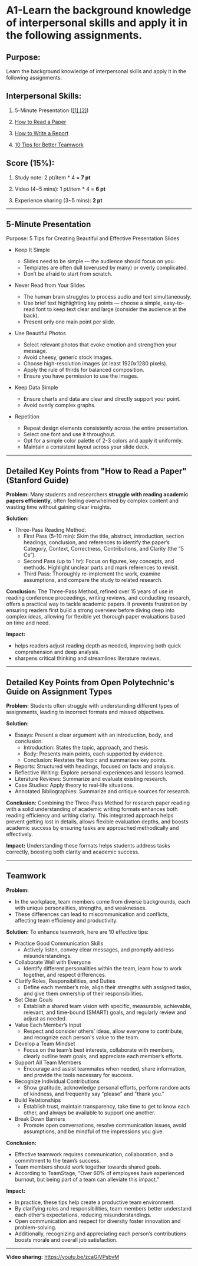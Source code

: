 # A1-Learn the background knowledge of interpersonal skills and apply it in the following assignments.

## Purpose:
Learn the background knowledge of interpersonal skills and apply it in the following assignments.

## Interpersonal Skills:
1. 5-Minute Presentation ([[1]](https://www.thebalancemoney.com/mastering-the-art-of-the-5-minute-presentation-2951697),[[2]](https://www.youtube.com/watch?v=YVgS_opYacQ))

2. [How to Read a Paper](https://web.stanford.edu/class/ee384m/Handouts/HowtoReadPaper.pdf)

3. [How to Write a Report](https://www.openpolytechnic.ac.nz/current-students/study-tips-and-techniques/assignments/assignment-types/)

4. [10 Tips for Better Teamwork](https://www.aces.edu/blog/topics/finance-career/10-tips-for-effective-teamwork-in-the-workplace/)

## Score (15%):
1. Study note: 2 pt/item * 4 = **7 pt**
 
2. Video (4~5 mins): 1 pt/item * 4 = **6 pt**

3. Experience sharing (3~5 mins): **2 pt**


---

## 5-Minute Presentation
Purpose: 5 Tips for Creating Beautiful and Effective Presentation Slides

- Keep It Simple

   - Slides need to be simple — the audience should focus on you.
   - Templates are often dull (overused by many) or overly complicated.
   - Don’t be afraid to start from scratch.

- Never Read from Your Slides
   - The human brain struggles to process audio and text simultaneously.
   - Use brief text highlighting key points — choose a simple, easy-to-read font to keep text clear and large (consider the audience at the back).
   - Present only one main point per slide.

- Use Beautiful Photos
   - Select relevant photos that evoke emotion and strengthen your message.
   - Avoid cheesy, generic stock images.
   - Choose high-resolution images (at least 1920x1280 pixels).
   - Apply the rule of thirds for balanced composition.
   - Ensure you have permission to use the images.

- Keep Data Simple

   - Ensure charts and data are clear and directly support your point.
   - Avoid overly complex graphs.

- Repetition

   - Repeat design elements consistently across the entire presentation.
   - Select one font and use it throughout.
   - Opt for a simple color palette of 2-3 colors and apply it uniformly.
   - Maintain a consistent layout across your slide deck.

---
## Detailed Key Points from "How to Read a Paper" (Stanford Guide)

**Problem:**
Many students and researchers **struggle with reading academic papers efficiently**, often feeling overwhelmed by complex content and wasting time without gaining clear insights.

**Solution:**
  - Three-Pass Reading Method:
    - First Pass (5–10 min): Skim the title, abstract, introduction, section headings, conclusion, and references to identify the paper’s Category, Context, Correctness, Contributions, and Clarity (the “5 Cs”).
    - Second Pass (up to 1 hr): Focus on figures, key concepts, and methods. Highlight unclear parts and mark references to revisit.
    - Third Pass: Thoroughly re-implement the work, examine assumptions, and compare the study to related research.

**Conclusion:**
The Three-Pass Method, refined over 15 years of use in reading conference proceedings, writing reviews, and conducting research, offers a practical way to tackle academic papers. It prevents frustration by ensuring readers first build a strong overview before diving deep into complex ideas, allowing for flexible yet thorough paper evaluations based on time and need.

**Impact:**
- helps readers adjust reading depth as needed, improving both quick comprehension and deep analysis.
- sharpens critical thinking and streamlines literature reviews.


---
## Detailed Key Points from Open Polytechnic's Guide on Assignment Types

**Problem:**
Students often struggle with understanding different types of assignments, leading to incorrect formats and missed objectives.

**Solution:**
- Essays: Present a clear argument with an introduction, body, and conclusion.
  - Introduction: States the topic, approach, and thesis.
  - Body: Presents main points, each supported by evidence.
  - Conclusion: Restates the topic and summarizes key points.
- Reports: Structured with headings, focused on facts and analysis.
- Reflective Writing: Explore personal experiences and lessons learned.
- Literature Reviews: Summarize and evaluate existing research.
- Case Studies: Apply theory to real-life situations.
- Annotated Bibliographies: Summarize and critique sources for research.

**Conclusion:**
Combining the Three-Pass Method for research paper reading with a solid understanding of academic writing formats enhances both reading efficiency and writing clarity. This integrated approach helps prevent getting lost in details, allows flexible evaluation depths, and boosts academic success by ensuring tasks are approached methodically and effectively.

**Impact:**
Understanding these formats helps students address tasks correctly, boosting both clarity and academic success.


---
## Teamwork

**Problem:**
  - In the workplace, team members come from diverse backgrounds, each with unique personalities, strengths, and weaknesses.
  - These differences can lead to miscommunication and conflicts, affecting team efficiency and productivity.

**Solution:** 
To enhance teamwork, here are 10 effective tips:
  - Practice Good Communication Skills
     - Actively listen, convey clear messages, and promptly address misunderstandings.
  - Collaborate Well with Everyone
     - Identify different personalities within the team, learn how to work together, and respect differences.
  - Clarify Roles, Responsibilities, and Duties
     - Define each member’s role, align their strengths with assigned tasks, and give them ownership of their responsibilities.
  - Set Clear Goals
     - Establish a shared team vision with specific, measurable, achievable, relevant, and time-bound (SMART) goals, and regularly review and adjust as needed.
  - Value Each Member’s Input
     - Respect and consider others’ ideas, allow everyone to contribute, and recognize each person's value to the team.
  - Develop a Team Mindset
     - Focus on the team’s best interests, collaborate with members, clearly outline team goals, and appreciate each member’s efforts.
  - Support All Team Members
     - Encourage and assist teammates when needed, share information, and provide the tools necessary for success.
  - Recognize Individual Contributions
     - Show gratitude, acknowledge personal efforts, perform random acts of kindness, and frequently say "please" and "thank you."
  - Build Relationships
     - Establish trust, maintain transparency, take time to get to know each other, and always be available to support one another.
  - Break Down Barriers
     - Promote open conversations, resolve communication issues, avoid assumptions, and be mindful of the impressions you give.
     
**Conclusion:**
  - Effective teamwork requires communication, collaboration, and a commitment to the team’s success.
  - Team members should work together towards shared goals.
  - According to TeamStage, “Over 60% of employees have experienced burnout, but being part of a team can alleviate this impact.”

**Impact:**
  - In practice, these tips help create a productive team environment.
  - By clarifying roles and responsibilities, team members better understand each other’s expectations, reducing misunderstandings.
  - Open communication and respect for diversity foster innovation and problem-solving.
  - Additionally, recognizing and appreciating each person’s contributions boosts morale and overall job satisfaction.
---
**Video sharing:**
https://youtu.be/zcaGlVPsbvM
